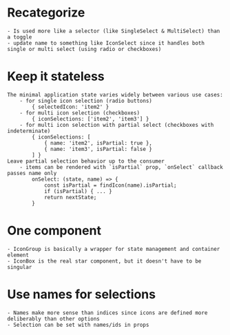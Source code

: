 # Recategorize
	- Is used more like a selector (like SingleSelect & MultiSelect) than a toggle
	- update name to something like IconSelect since it handles both single or multi select (using radio or checkboxes)
# Keep it stateless
	The minimal application state varies widely between various use cases:
		- for single icon selection (radio buttons)
			{ selectedIcon: 'item2' }
		- for multi icon selection (checkboxes)
			{ iconSelections: ['item2', 'item3'] }
		- for multi icon selection with partial select (checkboxes with indeterminate)
			{ iconSelections: [
				{ name: 'item2', isPartial: true },
				{ name: 'item3', isPartial: false }
			] }
	Leave partial selection behavior up to the consumer
		- items can be rendered with `isPartial` prop, `onSelect` callback passes name only
			onSelect: (state, name) => {
				const isPartial = findIcon(name).isPartial;
				if (isPartial) { ... }
				return nextState;
			}
# One component
	- IconGroup is basically a wrapper for state management and container element
	- IconBox is the real star component, but it doesn't have to be singular
# Use names for selections
	- Names make more sense than indices since icons are defined more deliberably than other options
	- Selection can be set with names/ids in props
